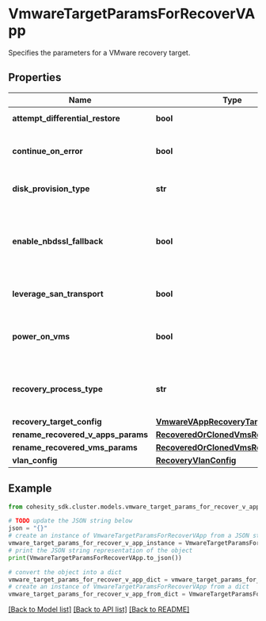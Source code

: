 # VmwareTargetParamsForRecoverVApp

Specifies the parameters for a VMware recovery target.

## Properties

Name | Type | Description | Notes
------------ | ------------- | ------------- | -------------
**attempt_differential_restore** | **bool** | Specifies whether to attempt differential restore. | [optional] 
**continue_on_error** | **bool** | Specifies whether to continue recovering other vms if one of vms failed to recover. Default value is false. | [optional] 
**disk_provision_type** | **str** | Specifies the Virtual Disk Provisioning Policies for Vmware VM | [optional] 
**enable_nbdssl_fallback** | **bool** | If this field is set to true and SAN transport recovery fails, then recovery will fallback to use NBDSSL transport. This field only applies if &#39;leverageSanTransport&#39; is set to true. | [optional] 
**leverage_san_transport** | **bool** | Specifies whether to enable SAN transport for copy recovery or not | [optional] 
**power_on_vms** | **bool** | Specifies whether to power on vms after recovery. If not specified, or false, recovered vms will be in powered off state. | [optional] 
**recovery_process_type** | **str** | Specifies type of Recovery Process to be used. InstantRecovery/CopyRecovery etc... Default value is InstantRecovery. | [optional] 
**recovery_target_config** | [**VmwareVAppRecoveryTargetConfig**](VmwareVAppRecoveryTargetConfig.md) |  | [optional] 
**rename_recovered_v_apps_params** | [**RecoveredOrClonedVmsRenameConfig**](RecoveredOrClonedVmsRenameConfig.md) |  | [optional] 
**rename_recovered_vms_params** | [**RecoveredOrClonedVmsRenameConfig**](RecoveredOrClonedVmsRenameConfig.md) |  | [optional] 
**vlan_config** | [**RecoveryVlanConfig**](RecoveryVlanConfig.md) |  | [optional] 

## Example

```python
from cohesity_sdk.cluster.models.vmware_target_params_for_recover_v_app import VmwareTargetParamsForRecoverVApp

# TODO update the JSON string below
json = "{}"
# create an instance of VmwareTargetParamsForRecoverVApp from a JSON string
vmware_target_params_for_recover_v_app_instance = VmwareTargetParamsForRecoverVApp.from_json(json)
# print the JSON string representation of the object
print(VmwareTargetParamsForRecoverVApp.to_json())

# convert the object into a dict
vmware_target_params_for_recover_v_app_dict = vmware_target_params_for_recover_v_app_instance.to_dict()
# create an instance of VmwareTargetParamsForRecoverVApp from a dict
vmware_target_params_for_recover_v_app_from_dict = VmwareTargetParamsForRecoverVApp.from_dict(vmware_target_params_for_recover_v_app_dict)
```
[[Back to Model list]](../README.md#documentation-for-models) [[Back to API list]](../README.md#documentation-for-api-endpoints) [[Back to README]](../README.md)


